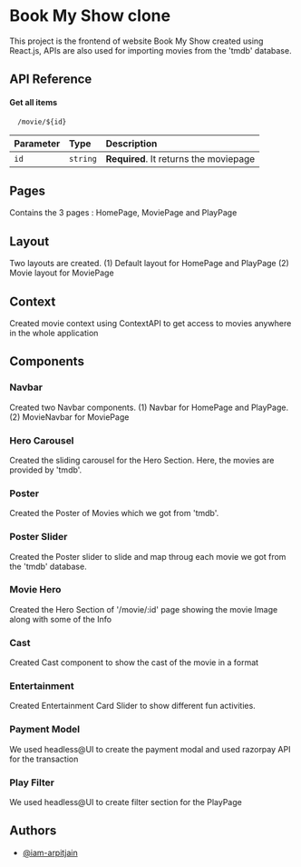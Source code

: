 
# Book My Show clone

This project is the frontend of website Book My Show created using React.js, 
APIs are also used for importing movies from the 'tmdb' database.

## API Reference

#### Get all items


```http
  /movie/${id}
```

| Parameter | Type     | Description                       |
| :-------- | :------- | :-------------------------------- |
| `id`      | `string` | **Required**. It returns the moviepage|




## Pages
Contains the 3 pages : 
HomePage, MoviePage and PlayPage

## Layout

Two layouts are created. 
(1) Default layout for HomePage and PlayPage
(2) Movie layout for MoviePage
## Context

Created movie context using ContextAPI to get access to movies anywhere in the whole application
##  Components
### Navbar
Created two Navbar components. 
(1) Navbar for HomePage and PlayPage.
(2) MovieNavbar for MoviePage

### Hero Carousel
Created the sliding carousel for the Hero Section.
Here, the movies are provided by 'tmdb'.

### Poster
Created the Poster of Movies which we got from 'tmdb'.

### Poster Slider
Created the Poster slider to slide and map throug each movie 
we got from the 'tmdb' database.

### Movie Hero 
Created the Hero Section of '/movie/:id' page showing the movie Image
along with some of the Info

### Cast
Created Cast component to show the cast of the movie in a format


### Entertainment 
Created Entertainment Card Slider to show different fun activities.

### Payment Model 
We used headless@UI to create the payment modal and used razorpay API for the transaction

### Play Filter
We used headless@UI to create filter section for the PlayPage

## Authors

- [@iam-arpitjain](https://github.com/iam-arpitjain)


